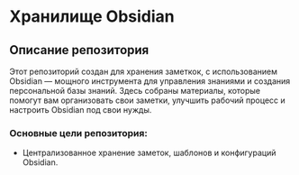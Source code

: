 # Хранилище Obsidian

## Описание репозитория

Этот репозиторий создан для хранения заметкок,  с использованием Obsidian — мощного инструмента для управления знаниями и создания персональной базы знаний. Здесь собраны материалы, которые помогут вам организовать свои заметки, улучшить рабочий процесс и настроить Obsidian под свои нужды.

### Основные цели репозитория:
- Централизованное хранение заметок, шаблонов и конфигураций Obsidian.
